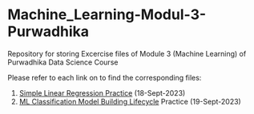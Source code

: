 # Machine_Learning-Modul-3-Purwadhika
Repository for storing Excercise files of Module 3 (Machine Learning) of Purwadhika Data Science Course

Please refer to each link on to find the corresponding files:
1. [Simple Linear Regression Practice](https://github.com/d-widyantama/Machine_Learning-Modul-3-Purwadhika/blob/28d1b154ba19d7b591dfbd98f84421be56f919a6/1-Linear%20Regression-Excercise/Module3-Day1-LinearRegressionExc.ipynb) (18-Sept-2023)
2. [ML Classification Model Building Lifecycle](https://github.com/d-widyantama/Machine_Learning-Modul-3-Purwadhika/blob/28d1b154ba19d7b591dfbd98f84421be56f919a6/2-Machine%20Learning%20Modelling%20-%20Excercise/Module3-Day2-Excercise-TitanicPrediction.ipynb) Practice (19-Sept-2023)
